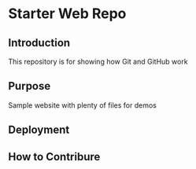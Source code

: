 # Starter Web Repo

## Introduction
This repository is for showing how Git and GitHub work

## Purpose

Sample website with plenty of files for demos

## Deployment

## How to Contribure